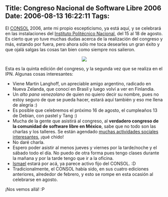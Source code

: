 Title: Congreso Nacional de Software Libre 2006
Date: 2006-08-13 16:22:11
Tags: 
---
<p>El <a target="_blank" href="http://www.consol.org.mx">CONSOL</a> 2006, ante mi propio escepticismo, ya está aquí, y se celebrará en las instalaciones del <a target="_blank" href="http://www.ipn.mx">Instituto Politécnico Nacional</a>, del 15 al 18 de agosto. Es cierto que yo tuve muchas dudas acerca de la realización del congreso y más, estando por fuera, pero ahora sólo me toca desearles un gran éxito y que ojalá salgas las cosas tan bien como siempre nos salieron.
</p>
<p align="center"><img src="http://www.damog.net/files/misc/consol.jpg"/></p>
<p>
Esta es la quinta edición del congreso, y la segunda vez que se realiza en el IPN. Algunas cosas interesantes:
</p>
<ul>
<li>Viene Martin Langhoff, un apreciable amigo argentino, radicado en Nueva Zelanda, que conocí en Brasil y luego volví a ver en Finlandia.</li>
<li>Un <em>alto pana venezolano</em> de quien no quiero decir su nombre, pues no estoy seguro de que se pueda hacer, estará aquí también y eso me llena de alegría :)</li>
<li>Es posible que celebremos el próximo 16 de agosto, el cumpleaños 13 de Debian, con pastel y Tang :)</li>
<li>Mucha de la gente que asistirá al congreso, al <strong>verdadero congreso de la comunidad de software libre en México</strong>, sabe que no todo son las charlas y los talleres. Se están agendado <a target="_blank" href="http://cosas.por.hacer.enel.consol.por.linuxeros.org">muchas actividades sociales interesantes</a>, ¡qué chido!</li>
<li>No daré charla.</li>
<li>Espero poder asistir al menos jueves y viernes por la tarde/noche y el sábado todo el día. No puedo de otra forma pues tengo clases durante la mañana y por la tarde tengo que ir a la oficina.</li>
<li>
<a target="_blank" href="http://www.olea.org">Ismael</a> estará por acá, ya parece activo fijo del CONSOL. :D</li>
<li>Tradicionalmente, el CONSOL había sido, en sus cuatro ediciones anteriores, alrededor de febrero, y esto se rompe en esta ocasión al celebrarse en agosto.</li>
</ul>
<p>
¡Nos vemos allá! :P </p>
